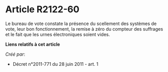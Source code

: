 # Article R2122-60

Le bureau de vote constate la présence du scellement des systèmes de vote, leur bon fonctionnement, la remise à zéro du
compteur des suffrages et le fait que les urnes électroniques soient vides.

**Liens relatifs à cet article**

_Créé par_:

  - Décret n°2011-771 du 28 juin 2011 - art. 1
